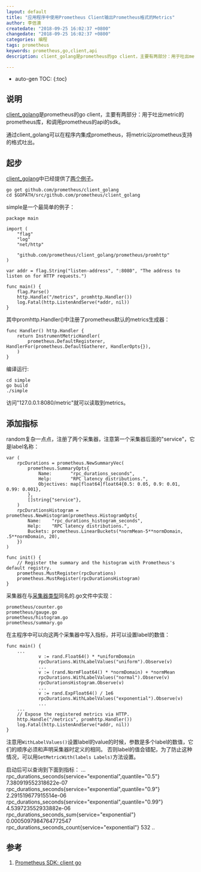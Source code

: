 ```yaml
---
layout: default
title: "应用程序中使用Prometheus Client输出Prometheus格式的Metrics"
author: 李佶澳
createdate: "2018-09-25 16:02:37 +0800"
changedate: "2018-09-25 16:02:37 +0800"
categories: 编程
tags: prometheus
keywords: prometheus,go,client,api
description: client_golang是prometheus的go client，主要有两部分：用于吐出metrics的sdk，和调用prometheus的api的sdk。

---
```


* auto-gen TOC:
{:toc}

## 说明

[client_golang][1]是prometheus的go client，主要有两部分：用于吐出metric的prometheus库，和调用prometheus的api的sdk。

通过client_golang可以在程序内集成prometheus，将metric以prometheus支持的格式吐出。

## 起步

[client_golang][1]中已经提供了[两个例子](https://github.com/prometheus/client_golang/tree/master/examples)。

	go get github.com/prometheus/client_golang
	cd $GOPATH/src/github.com/prometheus/client_golang

simple是一个最简单的例子：

	package main
	
	import (
		"flag"
		"log"
		"net/http"
		
		"github.com/prometheus/client_golang/prometheus/promhttp"
	)
	
	var addr = flag.String("listen-address", ":8080", "The address to listen on for HTTP requests.")
	
	func main() {
		flag.Parse()
		http.Handle("/metrics", promhttp.Handler())
		log.Fatal(http.ListenAndServe(*addr, nil))
	}

其中promhttp.Handler()中注册了prometheus默认的metrics生成器：

	func Handler() http.Handler {
		return InstrumentMetricHandler(
			prometheus.DefaultRegisterer, HandlerFor(prometheus.DefaultGatherer, HandlerOpts{}),
		)
	}

编译运行:

	cd simple
	go build
	./simple

访问"127.0.0.1:8080/metric"就可以读取到metrics。

## 添加指标

random复杂一点点，注册了两个采集器，注意第一个采集器后面的"service"，它是label名称：

	var (
		rpcDurations = prometheus.NewSummaryVec(
			prometheus.SummaryOpts{
				Name:       "rpc_durations_seconds",
				Help:       "RPC latency distributions.",
				Objectives: map[float64]float64{0.5: 0.05, 0.9: 0.01, 0.99: 0.001},
			},
			[]string{"service"},
		)
		rpcDurationsHistogram = prometheus.NewHistogram(prometheus.HistogramOpts{
			Name:    "rpc_durations_histogram_seconds",
			Help:    "RPC latency distributions.",
			Buckets: prometheus.LinearBuckets(*normMean-5**normDomain, .5**normDomain, 20),
		})
	)

	func init() {
		// Register the summary and the histogram with Prometheus's default registry.
		prometheus.MustRegister(rpcDurations)
		prometheus.MustRegister(rpcDurationsHistogram)
	}

采集器在与[采集器类型](https://www.lijiaocn.com/%E9%A1%B9%E7%9B%AE/2018/08/03/prometheus-usage.html#metric%E7%B1%BB%E5%9E%8B)同名的.go文件中实现：

	prometheus/counter.go
	prometheus/gauge.go
	prometheus/histogram.go
	prometheus/summary.go

在主程序中可以向这两个采集器中写入指标，并可以设置label的数值：
	
	func main() {
		...
				v := rand.Float64() * *uniformDomain
				rpcDurations.WithLabelValues("uniform").Observe(v)
				...
				v := (rand.NormFloat64() * *normDomain) + *normMean
				rpcDurations.WithLabelValues("normal").Observe(v)
				rpcDurationsHistogram.Observe(v)
				...
				v := rand.ExpFloat64() / 1e6
				rpcDurations.WithLabelValues("exponential").Observe(v)
				...
		...
		// Expose the registered metrics via HTTP.
		http.Handle("/metrics", promhttp.Handler())
		log.Fatal(http.ListenAndServe(*addr, nil))
	}

注意用`WithLabelValues()`设置label的value的时候，参数是多个label的数值，它们的顺序必须和声明采集器时定义的相同。
否则label的值会错配，为了防止这种情况，可以用`GetMetricWith(labels Labels)`方法设置。

启动后可以查询到下面到指标：
	...
	rpc_durations_seconds{service="exponential",quantile="0.5"} 7.380919552318622e-07
	rpc_durations_seconds{service="exponential",quantile="0.9"} 2.291519677915514e-06
	rpc_durations_seconds{service="exponential",quantile="0.99"} 4.539723552933882e-06
	rpc_durations_seconds_sum{service="exponential"} 0.0005097984764772547
	rpc_durations_seconds_count{service="exponential"} 532
	..

## 参考

1. [Prometheus SDK: client go][1]

[1]: https://github.com/prometheus/client_golang "Prometheus SDK: client go"

